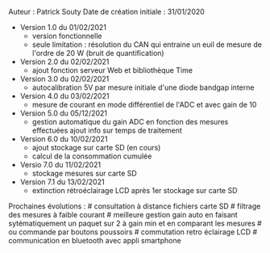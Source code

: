 Auteur : Patrick Souty
Date de création initiale : 31/01/2020

- Version 1.0 du 01/02/2021 
  - version fonctionnelle
  - seule limitation : résolution du CAN qui entraine un euil de mesure de l'ordre de 20 W (bruit de quantification)
- Version 2.0 du 02/02/2021
  - ajout fonction serveur Web et bibliothèque Time
- Version 3.0 du 02/02/2021
  - autocalibration 5V par mesure initiale d'une diode bandgap interne
- Version 4.0 du 03/02/2021
  - mesure de courant en mode différentiel de l'ADC et avec gain de 10
- Version 5.0 du 05/12/2021
  - gestion automatique du gain ADC en fonction des mesures effectuées ajout info sur temps de traitement
- Version 6.0 du 10/02/2021
  - ajout stockage sur carte SD (en cours)
  - calcul de la consommation cumulée
- Versio 7.0 du 11/02/2021 
  - stockage mesures sur carte SD
- Version 7.1 du  13/02/2021
  - extinction rétroéclairage LCD après 1er stockage sur carte SD

Prochaines évolutions :      # consultation à distance fichiers carte SD
                             # filtrage des mesures à faible courant
                             # meilleure gestion gain auto en faisant sytématiquement un paquet sur 2 à gain min et en comparant les mesures
                             # ou commande par boutons poussoirs 
                             # commutation retro éclairage LCD
                             # communication en bluetooth avec appli smartphone